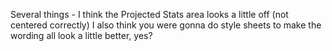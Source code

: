 Several things  - I think the Projected Stats area looks a little off (not centered correctly) I also think you were gonna do style sheets to make the wording all look a little better, yes? 
